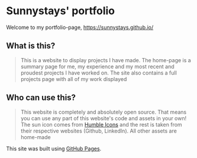 # Sunnystays' portfolio
Welcome to my portfolio-page, https://sunnystays.github.io/
## What is this?
> This is a website to display projects I have made. The home-page is a summary page for me, my experience and my most recent and proudest projects I have worked on.
The site also contains a full projects page with all of my work displayed
## Who can use this?
> This website is completely and absolutely open source. That means you can use any part of this website's code and assets in your own!
The sun icon comes from [Humble Icons](https://humbleicons.com/) and the rest is taken from their respective websites (Github, LinkedIn). All other assets are home-made

This site was built using [GitHub Pages](https://pages.github.com/).
